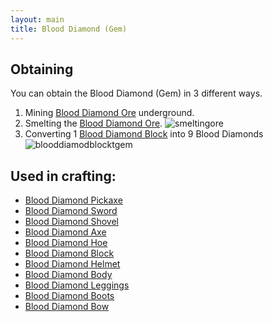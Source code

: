 ```yaml
---
layout: main
title: Blood Diamond (Gem)
---
```


## Obtaining

You can obtain the Blood Diamond (Gem) in 3 different ways.

1) Mining [Blood Diamond Ore](https://teamcstudios.github.io/CStudiosMod/wiki/blooddiamondore) underground.<br/>
2) Smelting the [Blood Diamond Ore](https://teamcstudios.github.io/CStudiosMod/wiki/blooddiamondore).
![smeltingore](https://t.gyazo.com/teams/chew/8f820fc96b5af05bdd1b68a0b59de272.png)
3) Converting 1 [Blood Diamond Block](https://teamcstudios.github.io/CStudiosMod/wiki/blooddiamondblock) into 9 Blood Diamonds
![blooddiamodblocktgem](https://t.gyazo.com/teams/chew/a365d4a893e7659d7b507deba2d84dad.png)

## Used in crafting:

- [Blood Diamond Pickaxe](https://teamcstudios.github.io/CStudiosMod/wiki/blooddiamondpickaxe)
- [Blood Diamond Sword](https://teamcstudios.github.io/CStudiosMod/wiki/blooddiamondsword)
- [Blood Diamond Shovel](https://teamcstudios.github.io/CStudiosMod/wiki/blooddiamondshovel)
- [Blood Diamond Axe](https://teamcstudios.github.io/CStudiosMod/wiki/blooddiamondaxe)
- [Blood Diamond Hoe](https://teamcstudios.github.io/CStudiosMod/wiki/blooddiamondhoe)
- [Blood Diamond Block](https://teamcstudios.github.io/CStudiosMod/wiki/blooddiamondblock)
- [Blood Diamond Helmet](https://teamcstudios.github.io/CStudiosMod/wiki/blooddiamondhelmet)
- [Blood Diamond Body](https://teamcstudios.github.io/CStudiosMod/wiki/blooddiamondbody)
- [Blood Diamond Leggings](https://teamcstudios.github.io/CStudiosMod/wiki/blooddiamondleggings)
- [Blood Diamond Boots](https://teamcstudios.github.io/CStudiosMod/wiki/blooddiamondboots)
- [Blood Diamond Bow](https://teamcstudios.github.io/CStudiosMod/wiki/blooddiamondbow)
